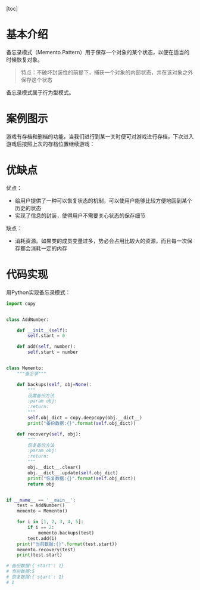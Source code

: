 [toc]

# 基本介绍

备忘录模式（Memento Pattern）用于保存一个对象的某个状态，以便在适当的时候恢复对象。

> 特点：不破坏封装性的前提下，捕获一个对象的内部状态，并在该对象之外保存这个状态

备忘录模式属于行为型模式。

# 案例图示

游戏有存档和删档的功能，当我们进行到某一关时便可对游戏进行存档，下次进入游戏后按照上次的存档位置继续游戏：

# 优缺点

优点：

- 给用户提供了一种可以恢复状态的机制，可以使用户能够比较方便地回到某个历史的状态
- 实现了信息的封装，使得用户不需要关心状态的保存细节

缺点：

- 消耗资源。如果类的成员变量过多，势必会占用比较大的资源，而且每一次保存都会消耗一定的内存

# 代码实现

用Python实现备忘录模式：

```python
import copy


class AddNumber:

    def __init__(self):
        self.start = 0

    def add(self, number):
        self.start = number


class Memento:
    """备忘录"""

    def backups(self, obj=None):
        """
        设置备份方法
        :param obj:
        :return:
        """
        self.obj_dict = copy.deepcopy(obj.__dict__)
        print("备份数据:{}".format(self.obj_dict))

    def recovery(self, obj):
        """
        恢复备份方法
        :param obj:
        :return:
        """
        obj.__dict__.clear()
        obj.__dict__.update(self.obj_dict)
        print("恢复数据:{}".format(self.obj_dict))
        return obj


if __name__ == '__main__':
    test = AddNumber()
    memento = Memento()

    for i in [1, 2, 3, 4, 5]:
        if i == 2:
            memento.backups(test)
        test.add(i)
    print("当前数据:{}".format(test.start))
    memento.recovery(test)
    print(test.start)

# 备份数据:{'start': 1}
# 当前数据:5
# 恢复数据:{'start': 1}
# 1

```

